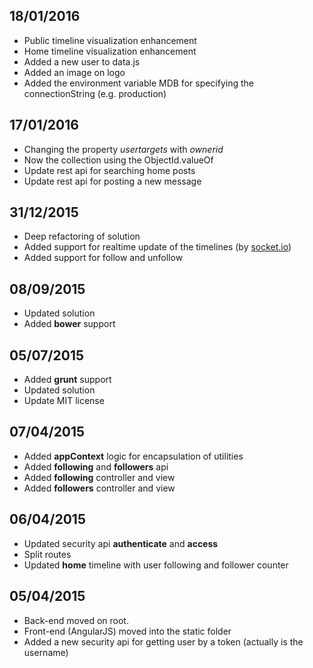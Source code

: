 ## 18/01/2016
* Public timeline visualization enhancement
* Home timeline visualization enhancement
* Added a new user to data.js
* Added an image on logo
* Added the environment variable MDB for specifying the connectionString (e.g. production)

## 17/01/2016
* Changing the property *usertargets* with *ownerid*
* Now the collection using the ObjectId.valueOf
* Update rest api for searching home posts
* Update rest api for posting a new message

## 31/12/2015
* Deep refactoring of solution
* Added support for realtime update of the timelines (by [socket.io](http://socket.io/))
* Added support for follow and unfollow

## 08/09/2015
* Updated solution
* Added **bower** support

## 05/07/2015
* Added **grunt** support
* Updated solution
* Update MIT license

## 07/04/2015
* Added **appContext** logic for encapsulation of utilities
* Added **following** and **followers** api
* Added **following** controller and view
* Added **followers** controller and view

## 06/04/2015
* Updated security api **authenticate** and **access**
* Split routes
* Updated **home** timeline with user following and follower counter

## 05/04/2015
* Back-end moved on root.
* Front-end (AngularJS) moved into the static folder
* Added a new security api for getting user by a token (actually is the username)
